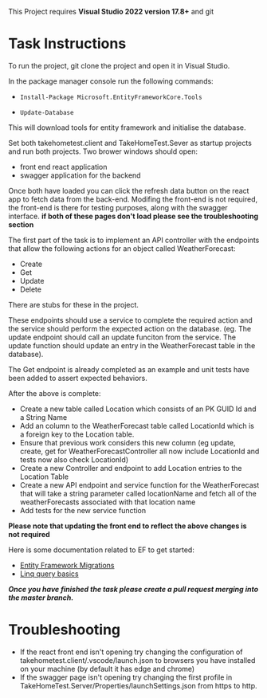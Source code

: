 This Project requires **Visual Studio 2022 version 17.8+** and git


# Task Instructions

To run the project, git clone the project and open it in Visual Studio.

In the package manager console run the following commands: 

* ```Install-Package Microsoft.EntityFrameworkCore.Tools```

* ```Update-Database```

This will download tools for entity framework and initialise the database.

Set both takehometest.client and TakeHomeTest.Sever as startup projects and run both projects.
Two brower windows should open:

* front end react application 
* swagger application for the backend

Once both have loaded you can click the refresh data button on the react app to fetch data from the back-end. Modifing the front-end is not required, 
the front-end is there for testing purposes, along with the swagger interface. **if both of these pages don't load please see the troubleshooting section**


The first part of the task is to implement an API controller with the endpoints that allow the following actions for an object called WeatherForecast:

* Create
* Get
* Update
* Delete

There are stubs for these in the project.

These endpoints should use a service to complete the required action and the service should perform the expected action on the database.
(eg. The update endpoint should call an update funciton from the service. The update function should update an entry in the WeatherForecast table in the database).

The Get endpoint is already completed as an example and unit tests have been added to assert expected behaviors.

After the above is complete:

* Create a new table called Location which consists of an PK GUID Id and a String Name
* Add an column to the WeatherForecast table called LocationId which is a foreign key to the Location table.
* Ensure that previous work considers this new column (eg update, create, get for WeatherForecastController all now include LocationId and tests now also check LocationId)
* Create a new Controller and endpoint to add Location entries to the Location Table
* Create a new API endpoint and service function for the WeatherForecast that will take a string parameter called locationName and fetch all of the weatherForecasts associated with that location name
* Add tests for the new service function

**Please note that updating the front end to reflect the above changes is not required**

Here is some documentation related to EF to get started:

* [Entity Framework Migrations](https://learn.microsoft.com/en-us/aspnet/core/data/ef-rp/migrations?view=aspnetcore-8.0&tabs=visual-studio)
* [Linq query basics](https://learn.microsoft.com/en-us/dotnet/csharp/linq/standard-query-operators/)

***Once you have finished the task please create a pull request merging into the master branch.***

# Troubleshooting

* If the react front end isn't opening try changing the configuration of takehometest.client/.vscode/launch.json to browsers you have installed on your machine (by default it has edge and chrome)
* If the swagger page isn't opening try changing the first profile in TakeHomeTest.Server/Properties/launchSettings.json from https to http.